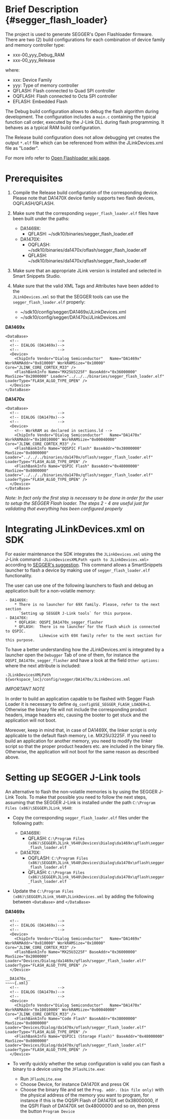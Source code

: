 Brief Description {#segger_flash_loader}
================================================================================

The project is used to generate SEGGER's Open Flashloader firmware. There are 
two (2) build configurations for each combination of device family and memory 
controller type:

- xxx-00_yyy_Debug_RAM
- xxx-00_yyy_Release

where: 

- xxx: Device Family
- yyy: Type of memory controller
- QFLASH: Flash connected to Quad SPI controller
- OQFLASH: Flash connected to Octa SPI controller
- EFLASH: Embedded Flash

The Debug build configuration allows to debug the flash algorithm during development. 
The configuration includes a `main.c` containing the typical function call order, 
executed by the J-Link DLL during flash programming. It behaves as a typical RAM 
build configuration. 

The Release build configuration does not allow debugging yet creates the output 
`*.elf` file which can be referenced from within the JLinkDevices.xml file as 
"Loader". 

For more info refer to [Open Flashloader wiki page](https://wiki.segger.com/Open_Flashloader).

Prerequisites
================================================================================
 1. Compile the Release build configuration of the corresponding device. Please
    note that DA1470X device family supports two flash devices, OQFLASH/QFLASH. 
	
 2. Make sure that the corresponding `segger_flash_loader.elf` files have been 
    built under the paths:
	
	- DA1469X: 
		* QFLASH:  ~/sdk10/binaries/segger_flash_loader.elf
	- DA1470X: 
		* OQFLASH: ~/sdk10/binaries/da1470x/oflash/segger_flash_loader.elf
		* QFLASH:  ~/sdk10/binaries/da1470x/qflash/segger_flash_loader.elf
		
 3. Make sure that an appropriate JLink version is installed and selected in 
    Smart Snippets Studio.
	
 4. Make sure that the valid XML Tags and Attributes have been added to the  
    `JLinkDevices.xml` so that the SEGGER tools can use the `segger_flash_loader.elf`
	properly: 
	
	- ~/sdk10/config/segger/DA1469x/JLinkDevices.xml
	- ~/sdk10/config/segger/DA1470x/JLinkDevices.xml

__DA1469x__
~~~~{.xml}
<DataBase>
  <!--                 -->
  <!-- DIALOG (DA1469x)-->
  <!--                 -->
  <Device>
    <ChipInfo Vendor="Dialog Semiconductor"   Name="DA1469x" WorkRAMAddr="0x810000" WorkRAMSize="0x10000" Core="JLINK_CORE_CORTEX_M33" />
    <FlashBankInfo Name="MX25U3225F" BaseAddr="0x36000000" MaxSize="0x2000000" Loader="../../../binaries/segger_flash_loader.elf" LoaderType="FLASH_ALGO_TYPE_OPEN" />
  </Device>
</DataBase>
~~~~
__DA1470x__
~~~~{.xml}
<DataBase>
  <!--                 -->
  <!-- DIALOG (DA1470x)-->
  <!--                 -->
  <Device>
    <!-- WorkRAM as declared in sections.ld -->
    <ChipInfo Vendor="Dialog Semiconductor"   Name="DA1470x" WorkRAMAddr="0x10010000" WorkRAMSize="0x00040000" Core="JLINK_CORE_CORTEX_M33" />
    <FlashBankInfo Name="OQSPIC Flash" BaseAddr="0x38000000" MaxSize="0x8000000" Loader="../../../binaries/da1470x/oflash/segger_flash_loader.elf" LoaderType="FLASH_ALGO_TYPE_OPEN" />
    <FlashBankInfo Name="QSPIC Flash" BaseAddr="0x48000000" MaxSize="0x8000000" Loader="../../../binaries/da1470x/qflash/segger_flash_loader.elf" LoaderType="FLASH_ALGO_TYPE_OPEN" />
  </Device>
</DataBase>
~~~~
_Note: In fact only the first step is necessary to be done in order for the user
       to setup the SEGGER Flash loader. The steps 2 - 4 are useful just for 
	   validating that everything has been configured properly_

Integrating JLinkDevices.xml on SDK
================================================================================
For easier maintenance the SDK integrates the `JLinkDevices.xml` using the  J-Link 
command `-JLinkDevicesXMLPath <path to JLinkDevices.xml>` according to 
[SEGGER's suggestion](https://forum.segger.com/index.php/Thread/4209-Add-a-new-flash-device-to-the-JLInkDevices-database/?postID=15141#post15141).
This command allows a SmartSnippets launcher to flash a device by making use 
of `segger_flash_loader.elf` functionality. 

The user can use one of the following launchers to flash and debug an application
built for a non-volatile memory:

	- DA1469X: 
		* There is no launcher for 69X family. Please, refer to the next section 
		  `Setting up SEGGER J-Link tools` for this purpose. 
	- DA1470X: 
		* OQFLASH: OQSPI_DA1470x_segger_flasher
		* QFLASH:  There is no launcher for the flash which is connected to QSPIC.
		           Likewise with 69X family refer to the next section for this purpose.
				   
To have a better understanding how the JLinkDevices.xml is integrated by a 
launcher open the `Debugger` Tab of one of them, for instance the 
`OQSPI_DA1470x_segger_flasher` and have a look at the field `Other options:` 
where the next attribute is included:

`-JLinkDevicesXMLPath ${workspace_loc}/config/segger/DA1470x/JLinkDevices.xml`

_IMPORTANT NOTE_

In order to build an application capable to be flashed with Segger Flash Loader 
it is necessary to define `dg_configUSE_SEGGER_FLASH_LOADER=1`. Otherwise the 
binary file will not include the corresponding product headers, image headers 
etc, causing the booter to get stuck and the application will not boot.

Moreover, keep in mind that, in case of DA1469X, the linker script is only 
applicable to the default flash memory, i.e. MX25U3225F. If you need to build an 
application for another memory, you need to modify the linker script so that the
proper product headers etc. are included in the binary file. Otherwise, the
application will not boot for the same reason as described above.

Setting up SEGGER J-Link tools
================================================================================
An alternative to flash the non-volatile memories is by using the SEGGER J-Link
Tools. To make that possible you need to follow the next steps, assuming that 
the SEGGER J-Link is installed under the path `C:\Program Files (x86)\SEGGER\JLink_V640`:

- Copy the corresponding `segger_flash_loader.elf` files under the following path: 
  
	- DA1469X: 
		* QFLASH:  `C:\Program Files (x86)\SEGGER\JLink_V640\Devices\Dialog\da1469x\qflash\segger_flash_loader.elf`
	- DA1470X: 
		* OQFLASH: `C:\Program Files (x86)\SEGGER\JLink_V640\Devices\Dialog\da1470x\oflash\segger_flash_loader.elf`
		* QFLASH:  `C:\Program Files (x86)\SEGGER\JLink_V640\Devices\Dialog\da1470x\qflash\segger_flash_loader.elf` 
  
- Update the `C:\Program Files (x86)\SEGGER\JLink_V640\JLinkDevices.xml` by 
  adding the following between `<DataBase>` and `</DataBase>`

__DA1469x__
~~~~{.xml}
  <!--                 -->
  <!-- DIALOG (DA1469x)-->
  <!--                 -->
  <Device>
    <ChipInfo Vendor="Dialog Semiconductor"   Name="DA1469x" WorkRAMAddr="0x810000" WorkRAMSize="0x10000" Core="JLINK_CORE_CORTEX_M33" />
    <FlashBankInfo Name="MX25U3225F" BaseAddr="0x36000000" MaxSize="0x2000000" Loader="Devices/Dialog/da1469x/qflash/segger_flash_loader.elf" LoaderType="FLASH_ALGO_TYPE_OPEN" />
  </Device>

__DA1470x__
~~~~{.xml}
  <!--                 -->
  <!-- DIALOG (DA1470x)-->
  <!--                 -->
  <Device>
    <ChipInfo Vendor="Dialog Semiconductor"   Name="DA1470x" WorkRAMAddr="0x10010000" WorkRAMSize="0x00040000" Core="JLINK_CORE_CORTEX_M33" />
    <FlashBankInfo Name="Code Flash" BaseAddr="0x38000000" MaxSize="0x8000000" Loader="Devices/Dialog/da1470x/oflash/segger_flash_loader.elf" LoaderType="FLASH_ALGO_TYPE_OPEN" />
	<FlashBankInfo Name="QSPIC1 (Storage Flash)" BaseAddr="0x48000000" MaxSize="0x8000000" Loader="Devices/Dialog/da1470x/qflash/segger_flash_loader.elf" LoaderType="FLASH_ALGO_TYPE_OPEN" />
  </Device>
~~~~

- To verify quickly whether the setup configuration is valid you can flash a 
  binary to a device using the `JFlashLite.exe`:
  
  * Run `JFlashLite.exe`
  * Choose Device, for instance DA1470X and press OK
  * Choose the binary file and set the `Prog. addr. (bin file only)` with the 
    physical address of the memory you want to program, for instance if this is 
	the OQSPI Flash of DA1470X set 0x38000000, if the QSPI Flash of DA1470X set
	0x48000000 and so on, then press the button `Program Device`

